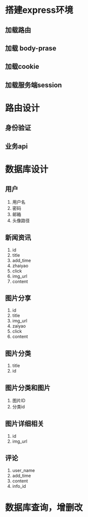 # 搭建express环境
## 加载路由

## 加载 body-prase

## 加载cookie

## 加载服务端session

# 路由设计
## 身份验证
## 业务api

# 数据库设计
## 用户
1. 用户名
2. 密码
3. 邮箱
4. 头像路径

## 新闻资讯
1. id
2. title
3. add_time
4. zhaiyao
5. click
6. img_url
7. content

## 图片分享
1. id
2. title
3. img_url
4. zaiyao
5. click
6. content
## 图片分类
1. title
2. id
## 图片分类和图片
1. 图片ID
2. 分类id
## 图片详细相关
1. id
2. img_url

## 评论
1. user_name
2. add_time
3. content
3. info_id

# 数据库查询，增删改
